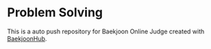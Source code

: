 # Problem Solving

This is a auto push repository for Baekjoon Online Judge created with [BaekjoonHub](https://github.com/BaekjoonHub/BaekjoonHub).
